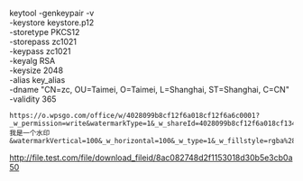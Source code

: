 keytool -genkeypair -v \
  -keystore keystore.p12 \
  -storetype PKCS12 \
  -storepass zc1021 \
  -keypass zc1021 \
  -keyalg RSA \
  -keysize 2048 \
  -alias key_alias \
  -dname "CN=zc, OU=Taimei, O=Taimei, L=Shanghai, ST=Shanghai, C=CN" \
  -validity 365


```
https://o.wpsgo.com/office/w/4028099b8cf12f6a018cf12f6a6c0001?_w_permission=write&watermarkType=1&_w_shareId=4028099b8cf12f6a018cf13486ff0004&_w_appid=AK20230904ZTFDZI&watermarkValue=我是一个水印&watermarkVertical=100&_w_horizontal=100&_w_type=1&_w_fillstyle=rgba%28+192%2C+192%2C+192%2C+0.8+%29&watermarkRotate=-0.7853982&_w_rotate=-0.7853982&copy=0&export=0&_w_font=bold+20px+Serif&tmEnvToken=027028eb7553472c9d94a650001af23a&read=1&watermarkFont=bold+20px+Serif&tmToken=027028eb7553472c9d94a650001af23a&_w_rename=0&watermarkHorizontal=50&_w_history=1&watermarkFillStyle=rgba%28+192%2C+192%2C+192%2C+0.6+%29&_w_export=1&print=0&_w_value=Taimei&_w_copy=1&_w_fileid=4028099b8cf12f6a018cf12f6a6c0001&_w_print=1&update=1&tmAppId=027028eb7553472c9d94a650001af23a&tenantId=027028eb7553472c9d94a650001af23a&comment=0&_w_vertical=100&_w_tokentype=1
```

http://file.test.com/file/download_fileid/8ac082748d2f1153018d30b5e3cb0a50